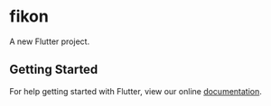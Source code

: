# fikon

A new Flutter project.

## Getting Started

For help getting started with Flutter, view our online
[documentation](https://flutter.io/).
